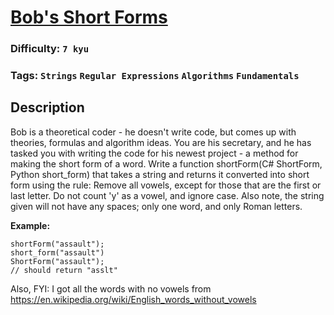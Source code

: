 # [Bob's Short Forms](https://www.codewars.com/kata/570cbe88f616a8f4f50011ac)

### Difficulty: `7 kyu`

### Tags: `Strings` `Regular Expressions` `Algorithms` `Fundamentals`

## Description

Bob is a theoretical coder - he doesn't write code, but comes up with theories, formulas and algorithm ideas. You are his secretary, and he has tasked you with writing the code for his newest project - a method for making the short form of a word. Write a function shortForm(C# ShortForm, Python short_form) that takes a string and returns it converted into short form using the rule: Remove all vowels, except for those that are the first or last letter. Do not count 'y' as a vowel, and ignore case. Also note, the string given will not have any spaces; only one word, and only Roman letters.

**Example:**

```
shortForm("assault");
short_form("assault")
ShortForm("assault");
// should return "asslt"
```

Also, FYI: I got all the words with no vowels from
https://en.wikipedia.org/wiki/English_words_without_vowels